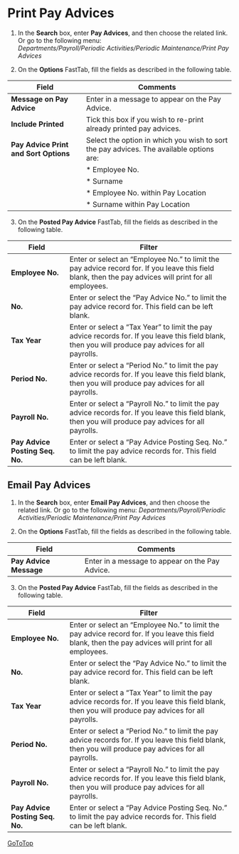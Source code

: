 # Print Pay Advices

1.  In the **Search** box, enter **Pay Advices**, and then choose the related link.  Or go to the following menu:  
*Departments/Payroll/Periodic Activities/Periodic Maintenance/Print Pay Advices*

2.  On the **Options** FastTab, fill the fields as described in the following table.
 
|Field	|Comments|
|---|---|
|**Message on Pay Advice**|Enter in a message to appear on the Pay Advice.|
|**Include Printed**	|Tick this box if you wish to re-print already printed pay advices.|
|**Pay Advice Print and Sort Options**	|Select the option in which you wish to sort the pay advices.  The available options are:|
||*	Employee No.|
||*	Surname|
||*	Employee No. within Pay Location|
||*	Surname within Pay Location|

3.  On the **Posted Pay Advice** FastTab, fill the fields as described in the following table.

|Field	|Filter|
|---|---|
|**Employee No.**	|Enter or select an “Employee No.” to limit the pay advice record for. If you leave this field blank, then the pay advices will print for all employees.|
|**No.**	|Enter or select the “Pay Advice No.” to limit the pay advice record for.  This field can be left blank.|
|**Tax Year**	|Enter or select a “Tax Year” to limit the pay advice records for.  If you leave this field blank, then you will produce pay advices for all payrolls.|
|**Period No.**|Enter or select a “Period No.” to limit the pay advice records for.  If you leave this field blank, then you will produce pay advices for all payrolls.|
|**Payroll No.**|Enter or select a “Payroll No.” to limit the pay advice records for. If you leave this field blank, then you will produce pay advices for all payrolls.|
|**Pay Advice Posting Seq. No.**	|Enter or select a “Pay Advice Posting Seq. No.” to limit the pay advice records for. This field can be left blank.

## Email Pay Advices

1.  In the **Search** box, enter **Email Pay Advices**, and then choose the related link.  Or go to the following menu: *Departments/Payroll/Periodic Activities/Periodic Maintenance/Print Pay Advices*
 
2.  On the **Options** FastTab, fill the fields as described in the following table.

|Field	|Comments|
|---|---|
|**Pay Advice Message**|Enter in a message to appear on the Pay Advice.|

3.  On the **Posted Pay Advice** FastTab, fill the fields as described in the following table.

|Field	|Filter|
|---|---|
|**Employee No.**	|Enter or select an “Employee No.” to limit the pay advice record for. If you leave this field blank, then the pay advices will print for all employees.|
|**No.**	|Enter or select the “Pay Advice No.” to limit the pay advice record for.  This field can be left blank.|
|**Tax Year**	|Enter or select a “Tax Year” to limit the pay advice records for.  If you leave this field blank, then you will produce pay advices for all payrolls.|
|**Period No.**|Enter or select a “Period No.” to limit the pay advice records for.  If you leave this field blank, then you will produce pay advices for all payrolls.|
|**Payroll No.**|Enter or select a “Payroll No.” to limit the pay advice records for. If you leave this field blank, then you will produce pay advices for all payrolls.|
|**Pay Advice Posting Seq. No.**	|Enter or select a “Pay Advice Posting Seq. No.” to limit the pay advice records for. This field can be left blank.


[GoToTop](#print-pay-advices) 
